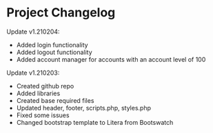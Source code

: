 # Project Changelog
 Update v1.210204:
 <ul>
 	<li>Added login functionality</li>
 	<li>Added logout functionality</li>
 	<li>Added account manager for accounts with an account level of 100</li>
 </ul>

 Update v1.210203:
 <ul>
 	<li>Created github repo</li>
 	<li>Added libraries</li>
 	<li>Created base required files</li>
 	<li>Updated header, footer, scripts.php, styles.php</li>
 	<li>Fixed some issues</li>
 	<li>Changed bootstrap template to Litera from Bootswatch</li>
 </ul>
